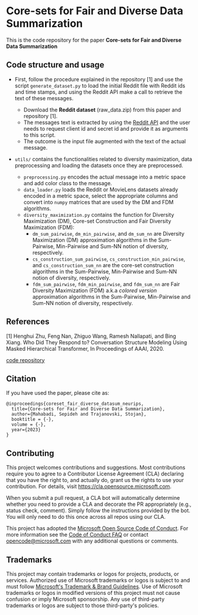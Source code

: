 # Core-sets for Fair and Diverse Data Summarization
This is the code repository for the paper **Core-sets for Fair and Diverse Data Summarization**

## Code structure and usage

* First, follow the procedure explained in the repository [1] and use the script `generate_dataset.py` to load the initial Reddit file with Reddit ids and time stamps, and using the Reddit API make a call to retrieve the text of these messages.
  * Download the **Reddit dataset** (raw_data.zip) from this paper and repository [1]. 
  * The messages text is extracted by using the [Reddit API](https://github.com/reddit-archive/reddit/wiki/OAuth2) and the user needs to request client id and secret id and provide it as arguments to this script.
  * The outcome is the input file augmented with the text of the actual message.

* `utils/` contains the functionalities related to diversity maximization, data preprocessing and loading the datasets once they are preprocessed.
  * `preprocessing.py` encodes the actual message into a metric space and add color class to the message.
  * `data_loader.py` loads the Reddit or MovieLens datasets already encoded in a metric space, select the appropriate columns and convert into `numpy` matrices that are used by the DM and FDM algorithms.
  * `diversity_maximization.py` contains the function for Diversity Maximization (DM), Core-set Construction and Fair Diversity Maximization (FDM): 
    - `dm_sum_pairwise`, `dm_min_pairwise`, and `dm_sum_nn` are Diversity Maximization (DM) approximation algorithms in the Sum-Pairwise, Min-Pairwise and Sum-NN notion of diversity, respectively.
    - `cs_construction_sum_pairwise`, `cs_construction_min_pairwise`, and `cs_construction_sum_nn` are the core-set construction algorithms in the Sum-Pairwise, Min-Pairwise and Sum-NN notion of diversity, respectively.
    - `fdm_sum_pairwise`, `fdm_min_pairwise`, and `fdm_sum_nn` are Fair Diversity Maximization (FDM) a.k.a <em>colored version</em> approximation algorithms in the Sum-Pairwise, Min-Pairwise and Sum-NN notion of diversity, respectively.

## References

[1] Henghui Zhu, Feng Nan, Zhiguo Wang, Ramesh Nallapati, and Bing Xiang. Who Did They Respond to? Conversation Structure Modeling Using Masked Hierarchical Transformer, In Proceedings of AAAI, 2020.

[code repository](https://github.com/henghuiz/MaskedHierarchicalTransformer)

## Citation

If you have used the paper, please cite as:

```
@inproceedings{coreset_fair_diverse_datasum_neurips,
  title={Core-sets for Fair and Diverse Data Summarization},
  author={Mahabadi, Sepideh and Trajanovski, Stojan},
  booktitle = {-},
  volume = {-},
  year={2023}
}
```

## Contributing

This project welcomes contributions and suggestions.  Most contributions require you to agree to a
Contributor License Agreement (CLA) declaring that you have the right to, and actually do, grant us
the rights to use your contribution. For details, visit https://cla.opensource.microsoft.com.

When you submit a pull request, a CLA bot will automatically determine whether you need to provide
a CLA and decorate the PR appropriately (e.g., status check, comment). Simply follow the instructions
provided by the bot. You will only need to do this once across all repos using our CLA.

This project has adopted the [Microsoft Open Source Code of Conduct](https://opensource.microsoft.com/codeofconduct/).
For more information see the [Code of Conduct FAQ](https://opensource.microsoft.com/codeofconduct/faq/) or
contact [opencode@microsoft.com](mailto:opencode@microsoft.com) with any additional questions or comments.

## Trademarks

This project may contain trademarks or logos for projects, products, or services. Authorized use of Microsoft 
trademarks or logos is subject to and must follow 
[Microsoft's Trademark & Brand Guidelines](https://www.microsoft.com/en-us/legal/intellectualproperty/trademarks/usage/general).
Use of Microsoft trademarks or logos in modified versions of this project must not cause confusion or imply Microsoft sponsorship.
Any use of third-party trademarks or logos are subject to those third-party's policies.
